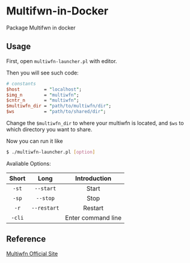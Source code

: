 # Multifwn-in-Docker

Package Multifwn in docker

## Usage

First, open `multiwfn-launcher.pl` with editor.

Then you will see such code:

```perl
# constants
$host         = "localhost";
$img_n        = "multiwfn";
$cntr_n       = "multiwfn";
$multiwfn_dir = "path/to/multiwfn/dir";
$ws           = "path/to/shared/dir";
```

Change the `$multiwfn_dir` to where your multiwfn is located, and `$ws` to which directory you want to share.

Now you can run it like

```sh
$ ./multiwfn-launcher.pl [option]
```

Avaliable Options:

| Short  |    Long     |    Introduction    |
|:------:|:-----------:|:------------------:|
| `-st`  |  `--start`  |       Start        |
| `-sp`  |  `--stop`   |        Stop        |
|  `-r`  | `--restart` |      Restart       |
| `-cli` |             | Enter command line |

## Reference

[Multiwfn Official Site](http://sobereva.com/multiwfn/)
